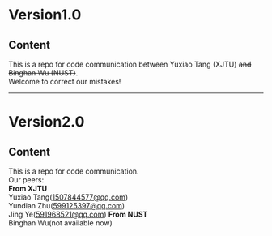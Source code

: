 Version1.0
=================
Content
-----------------
This is a repo for code communication between Yuxiao Tang (XJTU) ~~and Binghan Wu (NUST)~~.  
Welcome to correct our mistakes!
***
Version2.0
=================
Content
-----------------
This is a repo for code communication.  
Our peers:  
**From XJTU**  
Yuxiao Tang(1507844577@qq.com)  
Yundian Zhu(599125397@qq.com)  
Jing Ye(591968521@qq.com)
**From NUST**  
Binghan Wu(not available now)  